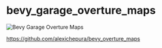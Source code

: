 # bevy_garage_overture_maps

![Bevy Garage Overture Maps](https://github.com/alexichepura/bevy_garage/assets/5582266/fb0f5d6e-b779-4155-bfdd-8f312ecaca7e)

https://github.com/alexichepura/bevy_overture_maps

